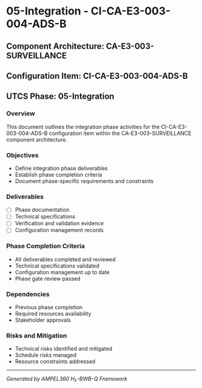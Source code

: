 # 05-Integration - CI-CA-E3-003-004-ADS-B

## Component Architecture: CA-E3-003-SURVEILLANCE
## Configuration Item: CI-CA-E3-003-004-ADS-B
## UTCS Phase: 05-Integration

### Overview
This document outlines the integration phase activities for the CI-CA-E3-003-004-ADS-B configuration item within the CA-E3-003-SURVEILLANCE component architecture.

### Objectives
- Define integration phase deliverables
- Establish phase completion criteria
- Document phase-specific requirements and constraints

### Deliverables
- [ ] Phase documentation
- [ ] Technical specifications
- [ ] Verification and validation evidence
- [ ] Configuration management records

### Phase Completion Criteria
- All deliverables completed and reviewed
- Technical specifications validated
- Configuration management up to date
- Phase gate review passed

### Dependencies
- Previous phase completion
- Required resources availability
- Stakeholder approvals

### Risks and Mitigation
- Technical risks identified and mitigated
- Schedule risks managed
- Resource constraints addressed

---
*Generated by AMPEL360 H₂-BWB-Q Framework*
